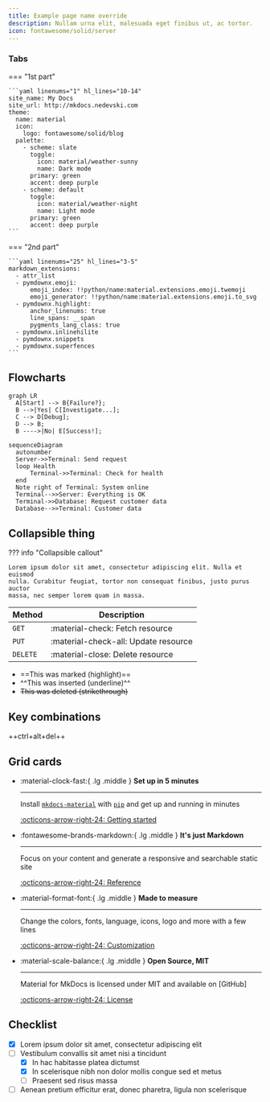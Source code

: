 ```yaml
---
title: Example page name override
description: Nullam urna elit, malesuada eget finibus ut, ac tortor. 
icon: fontawesome/solid/server
---
```


### Tabs

=== "1st part"

    ```yaml linenums="1" hl_lines="10-14"
    site_name: My Docs
    site_url: http://mkdocs.nedevski.com
    theme:
      name: material
      icon:
        logo: fontawesome/solid/blog
      palette:
        - scheme: slate
          toggle:
            icon: material/weather-sunny
            name: Dark mode
          primary: green
          accent: deep purple
        - scheme: default
          toggle:
            icon: material/weather-night
            name: Light mode
          primary: green
          accent: deep purple
    ```

=== "2nd part"

    ```yaml linenums="25" hl_lines="3-5"
    markdown_extensions:
      - attr_list
      - pymdownx.emoji:
          emoji_index: !!python/name:material.extensions.emoji.twemoji
          emoji_generator: !!python/name:material.extensions.emoji.to_svg
      - pymdownx.highlight:
          anchor_linenums: true
          line_spans: __span
          pygments_lang_class: true
      - pymdownx.inlinehilite
      - pymdownx.snippets
      - pymdownx.superfences
    ```



## Flowcharts

```mermaid
graph LR
  A[Start] --> B{Failure?};
  B -->|Yes| C[Investigate...];
  C --> D[Debug];
  D --> B;
  B ---->|No| E[Success!];
```


```mermaid
sequenceDiagram
  autonumber
  Server->>Terminal: Send request
  loop Health
      Terminal->>Terminal: Check for health
  end
  Note right of Terminal: System online
  Terminal-->>Server: Everything is OK
  Terminal->>Database: Request customer data
  Database-->>Terminal: Customer data
```


## Collapsible thing

??? info "Collapsible callout"

    Lorem ipsum dolor sit amet, consectetur adipiscing elit. Nulla et euismod
    nulla. Curabitur feugiat, tortor non consequat finibus, justo purus auctor
    massa, nec semper lorem quam in massa.

| Method      | Description                          |
| ----------- | ------------------------------------ |
| `GET`       | :material-check:     Fetch resource  |
| `PUT`       | :material-check-all: Update resource |
| `DELETE`    | :material-close:     Delete resource |


- ==This was marked (highlight)==
- ^^This was inserted (underline)^^
- ~~This was deleted (strikethrough)~~


## Key combinations

++ctrl+alt+del++

## Grid cards

<div class="grid cards" markdown>

-   :material-clock-fast:{ .lg .middle } __Set up in 5 minutes__

    ---

    Install [`mkdocs-material`](#) with [`pip`](#) and get up
    and running in minutes

    [:octicons-arrow-right-24: Getting started](#)

-   :fontawesome-brands-markdown:{ .lg .middle } __It's just Markdown__

    ---

    Focus on your content and generate a responsive and searchable static site

    [:octicons-arrow-right-24: Reference](#)

-   :material-format-font:{ .lg .middle } __Made to measure__

    ---

    Change the colors, fonts, language, icons, logo and more with a few lines

    [:octicons-arrow-right-24: Customization](#)

-   :material-scale-balance:{ .lg .middle } __Open Source, MIT__

    ---

    Material for MkDocs is licensed under MIT and available on [GitHub]

    [:octicons-arrow-right-24: License](#)

</div>


## Checklist

- [x] Lorem ipsum dolor sit amet, consectetur adipiscing elit
- [ ] Vestibulum convallis sit amet nisi a tincidunt
    * [x] In hac habitasse platea dictumst
    * [x] In scelerisque nibh non dolor mollis congue sed et metus
    * [ ] Praesent sed risus massa
- [ ] Aenean pretium efficitur erat, donec pharetra, ligula non scelerisque